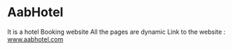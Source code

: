 # AabHotel
It is a hotel Booking website
All the pages are dynamic
Link to the website : www.aabhotel.com
